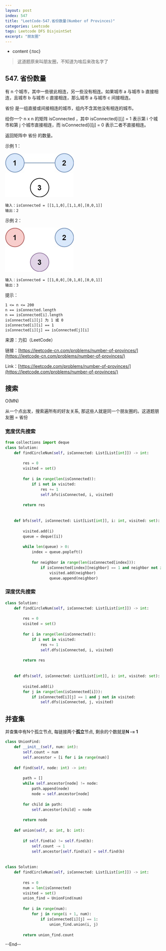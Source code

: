 ```yaml
---
layout: post
index: 547
title: "LeetCode-547.省份数量(Number of Provinces)"
categories: Leetcode
tags: Leetcode DFS DisjointSet
excerpt: "朋友圈"
---
```


* content
{:toc}

> 这道题原来叫朋友圈，不知道为啥后来改名字了

## 547. 省份数量

有 n 个城市，其中一些彼此相连，另一些没有相连。如果城市 a 与城市 b 直接相连，且城市 b 与城市 c 直接相连，那么城市 a 与城市 c 间接相连。

省份 是一组直接或间接相连的城市，组内不含其他没有相连的城市。

给你一个 n x n 的矩阵 isConnected ，其中 isConnected[i][j] = 1 表示第 i 个城市和第 j 个城市直接相连，而 isConnected[i][j] = 0 表示二者不直接相连。

返回矩阵中 省份 的数量。

示例 1：

![图片说明](./images/leetcode-algorithm-547-1.jpg)

```
输入：isConnected = [[1,1,0],[1,1,0],[0,0,1]]
输出：2
```

示例 2：

![图片说明](./images/leetcode-algorithm-547-2.jpg)

```
输入：isConnected = [[1,0,0],[0,1,0],[0,0,1]]
输出：3
```

提示：

```
1 <= n <= 200
n == isConnected.length
n == isConnected[i].length
isConnected[i][j] 为 1 或 0
isConnected[i][i] == 1
isConnected[i][j] == isConnected[j][i]
```

来源：力扣（LeetCode）

链接：[https://leetcode-cn.com/problems/number-of-provinces/](https://leetcode-cn.com/problems/number-of-provinces/)

Link：[https://leetcode.com/problems/number-of-provinces/](https://leetcode.com/problems/number-of-provinces/)


## 搜索

O(MN)

从一个点出发，搜索遍所有的好友关系, 那这些人就是同一个朋友圈的。这道题朋友圈 = 省份

### 宽度优先搜索

```python
from collections import deque
class Solution:
    def findCircleNum(self, isConnected: List[List[int]]) -> int:
        
        res = 0
        visited = set()
        
        for i in range(len(isConnected)):
            if i not in visited:
                res += 1
                self.bfs(isConnected, i, visited)
        
        return res
        
        
    def bfs(self, isConnected: List[List[int]], i: int, visited: set):
            
        visited.add(i)
        queue = deque([i])
        
        while len(queue) > 0:
            index = queue.popleft()
            
            for neighbor in range(len(isConnected[index])):
                if isConnected[index][neighbor] == 1 and neighbor not in visited:
                    visited.add(neighbor)
                    queue.append(neighbor)
```

### 深度优先搜索

```python
class Solution:
    def findCircleNum(self, isConnected: List[List[int]]) -> int:
        
        res = 0
        visited = set()
        
        for i in range(len(isConnected)):
            if i not in visited:
                res += 1
                self.dfs(isConnected, i, visited)
        
        return res
        
        
    def dfs(self, isConnected: List[List[int]], i: int, visited: set):
           
        visited.add(i)
        for j in range(len(isConnected[i])):
            if isConnected[i][j] == 1 and j not in visited:
                self.dfs(isConnected, j, visited)
```

## 并查集

并查集中有N个孤立节点, 每链接两个**孤立**节点, 剩余的个数就是**N -= 1**

```python
class UnionFind:
    def __init__(self, num: int):
        self.count = num
        self.ancestor = [i for i in range(num)]
        
    def find(self, node: int) -> int:
        
        path = []
        while self.ancestor[node] != node:
            path.append(node)
            node = self.ancestor[node]
            
        for child in path:
            self.ancestor[child] = node
            
        return node
    
    def union(self, a: int, b: int):
        
        if self.find(a) != self.find(b):
            self.count -= 1
            self.ancestor[self.find(a)] = self.find(b)
        

class Solution:
    def findCircleNum(self, isConnected: List[List[int]]) -> int:
        
        res = 0
        num = len(isConnected)
        visited = set()
        union_find = UnionFind(num)
        
        for i in range(num):
            for j in range(i + 1, num):
                if isConnected[i][j] == 1:
                    union_find.union(i, j)

        return union_find.count
```

--End--